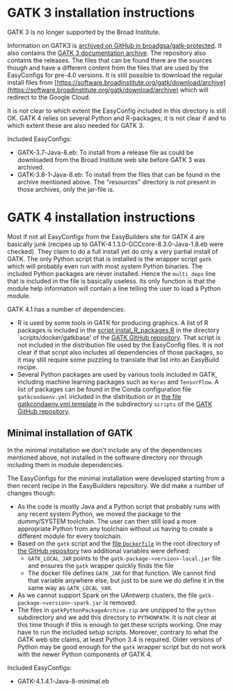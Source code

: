 # GATK 3 installation instructions

GATK 3 is no longer supported by the Broad Institute. 

Information on GATK3 is [archived on GitHub in broadgsa/gatk-protected](https://github.com/broadgsa/gatk-protected).
It also contains the [GATK 3 documentation archive](https://github.com/broadgsa/gatk-protected/tree/master/doc_archive).
The repository also contains the releases. The files that can be found there
are the sources though and have a different content from the files that are
used by the EasyConfigs for pre-4.0 versions. It is still possible to download
the regular install files from 
[https://software.broadinstitute.org/gatk/download/archive](https://software.broadinstitute.org/gatk/download/archive)
which will redirect to the Google Cloud.

It is not clear to which extent the EasyConfig included in this directory is still
OK. GATK 4 relies on several Python and R-packages; it is not clear if and to which
extent these are also needed for GATK 3.

Included EasyConfigs:
* GATK-3.7-Java-8.eb: To install from a release file as could be downloaded from the
  Broad Institute web site before GATK 3 was archived.
* GATK-3.8-1-Java-8.eb: To install from the files that can be found in the archive
  mentioned above. The "resources" directory is not present in those archives, only
  the jar-file is.

# GATK 4 installation instructions

Most if not all EasyConfigs from the EasyBuilders site for GATK 4 are basically 
junk (recipes up to GATK-4.1.3.0-GCCcore-8.3.0-Java-1.8.eb were checked). They claim
to do a full install yet do only a very partial install of GATK. The only Python script
that is installed is the wrapper script `gatk` which will probably even run with most
system Python binaries. The included Python packages are never installed. Hence the `multi_deps`
line that is included in the file is basically useless. Its only function is that the
module help information will contain a line telling the user to load a Python module.

GATK 4.1 has a number of dependencies:
* R is used by some tools in GATK for producing graphics. A list of R packages is 
  included in the [script instal_R_packages.R](https://github.com/broadinstitute/gatk/blob/master/scripts/docker/gatkbase/install_R_packages.R)
  in the directory `scripts/docker/gatkbase' of the 
  [GATK GitHub repository](https://github.com/broadinstitute/gatk). That script is
  not included in the distribution file used by the EasyConfig files. It is not clear
  if that script also includes all dependencies of those packages, so it may still
  require some puzzling to translate that list into an EasyBuild recipe.
* Several Python packages are used by various tools included in GATK, including
  machine learning packages such as `Keras` and `TensorFlow`. A list of packages
  can be found in the Conda configuration file `gatkcondaenv.yml` included in the
  distribution or in [the file gatkcondaenv.yml.template](https://github.com/broadinstitute/gatk/blob/master/scripts/gatkcondaenv.yml.template)
  in the subdirectory `scripts` of the [GATK GitHub repository](https://github.com/broadinstitute/gatk).

## Minimal installation of GATK

In the minimal installation we don't include any of the dependencies mentioned above,
not installed in the software directory nor through including them in module 
dependencies.

The EasyConfigs for the minimal installation were developed starting from a then
recent recipe in the EasyBuilders repository. We did make a number of changes though:

* As the code is mostly Java and a Python script that probably runs with any recent
  system Python, we moved the package to the dummy/SYSTEM toolchain. The user can then
  still load a more appropriate Python from any toolchain without us having to create
  a different module for every toolchain.
* Based on the `gatk` script and the 
  [file `Dockerfile`](https://github.com/broadinstitute/gatk/blob/master/Dockerfile)
  in the root directory of [the GitHub repository](https://github.com/broadinstitute/gatk)
  two additional variables were defined:
  * `GATK_LOCAL_JAR` points to the `gatk-package-<version>-local.jar` file and ensures the
    `gatk` wrapper quickly finds the file
  * The docker file defines `GATK_JAR` for that function. We cannot find that variable
    anywhere else, but just to be sure we do define it in the same way as `GATK_LOCAL_VAR`.
* As we cannot support Spark on the UAntwerp clusters, the file
  `gatk-package-<version>-spark.jar` is removed.
* The files in `gatkPythonPackageArchive.zip` are unzipped to the `python` subdirectory 
  and we add this directory to `PYTHONPATH`. It is not clear at this time though if this
  is enough to get these scripts working. One may have to run the included setup scripts.
  Moreover, contrary to what the GATK web site claims, at least Python 3.4 is required.
  Older versions of Python may be good enough for the `gatk` wrapper script but do not
  work with the newer Python components of GATK 4.

Included EasyConfigs:
* GATK-4.1.4.1-Java-8-minimal.eb
  